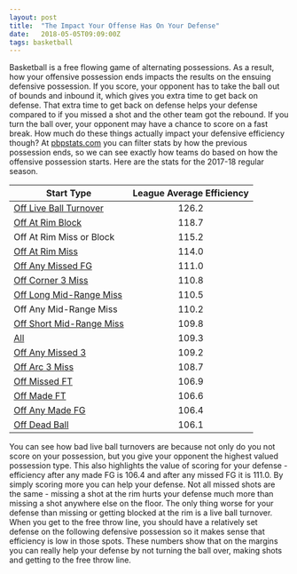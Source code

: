 ```yaml
---
layout: post
title:  "The Impact Your Offense Has On Your Defense"
date:   2018-05-05T09:09:00Z
tags: basketball
---
```


Basketball is a free flowing game of alternating possessions. As a result, how your offensive possession ends impacts the results on the ensuing defensive possession. If you score, your opponent has to take the ball out of bounds and inbound it, which gives you extra time to get back on defense. That extra time to get back on defense helps your defense compared to if you missed a shot and the other team got the rebound. If you turn the ball over, your opponent may have a chance to score on a fast break. How much do these things actually impact your defensive efficiency though? At [pbpstats.com](https://www.pbpstats.com) you can filter stats by how the previous possession ends, so we can see exactly how teams do based on how the offensive possession starts. Here are the stats for the 2017-18 regular season.

| Start Type | League Average Efficiency |
| ------------- |:-------------:|
| [Off Live Ball Turnover](https://www.pbpstats.com/team-stats?Season=2017-18&SeasonType=Regular+Season&StatType=Per+100+Possessions&StartType=OffLiveBallTurnover) | 126.2 |
| [Off At Rim Block](https://www.pbpstats.com/team-stats?Season=2017-18&SeasonType=Regular+Season&StatType=Per+100+Possessions&StartType=OffAtRimBlock) | 118.7 |
| Off At Rim Miss or Block | 115.2 |
| [Off At Rim Miss](https://www.pbpstats.com/team-stats?Season=2017-18&SeasonType=Regular+Season&StatType=Per+100+Possessions&StartType=OffAtRimMiss) | 114.0 |
| [Off Any Missed FG](https://www.pbpstats.com/team-stats?Season=2017-18&SeasonType=Regular+Season&StatType=Per+100+Possessions&StartType=OffMissedFG) | 111.0 |
| [Off Corner 3 Miss](https://www.pbpstats.com/team-stats?Season=2017-18&SeasonType=Regular+Season&StatType=Per+100+Possessions&StartType=OffCorner3Miss) | 110.8 |
| [Off Long Mid-Range Miss](https://www.pbpstats.com/team-stats?Season=2017-18&SeasonType=Regular+Season&StatType=Per+100+Possessions&StartType=OffLongMidRangeMiss) | 110.5 |
| Off Any Mid-Range Miss | 110.2 |
| [Off Short Mid-Range Miss](https://www.pbpstats.com/team-stats?Season=2017-18&SeasonType=Regular+Season&StatType=Per+100+Possessions&StartType=OffShortMidRangeMiss) | 109.8 |
| [All](https://www.pbpstats.com/team-stats?Season=2017-18&SeasonType=Regular+Season&StatType=Per+100+Possessions) | 109.3 |
| [Off Any Missed 3](https://www.pbpstats.com/team-stats?Season=2017-18&SeasonType=Regular+Season&StatType=Per+100+Possessions&StartType=OffMissed3) | 109.2 |
| [Off Arc 3 Miss](https://www.pbpstats.com/team-stats?Season=2017-18&SeasonType=Regular+Season&StatType=Per+100+Possessions&StartType=OffArc3Miss) | 108.7 |
| [Off Missed FT](https://www.pbpstats.com/team-stats?Season=2017-18&SeasonType=Regular+Season&StatType=Per+100+Possessions&StartType=OffFTMiss) | 106.9 |
| [Off Made FT](https://www.pbpstats.com/team-stats?Season=2017-18&SeasonType=Regular+Season&StatType=Per+100+Possessions&StartType=OffFTMake) | 106.6 |
| [Off Any Made FG](https://www.pbpstats.com/team-stats?Season=2017-18&SeasonType=Regular+Season&StatType=Per+100+Possessions&StartType=OffMadeFG) | 106.4 |
| [Off Dead Ball](https://www.pbpstats.com/team-stats?Season=2017-18&SeasonType=Regular+Season&StatType=Per+100+Possessions&StartType=OffDeadball) | 106.1 |

You can see how bad live ball turnovers are because not only do you not score on your possession, but you give your opponent the highest valued possession type. This also highlights the value of scoring for your defense - efficiency after any made FG is 106.4 and after any missed FG it is 111.0. By simply scoring more you can help your defense. Not all missed shots are the same - missing a shot at the rim hurts your defense much more than missing a shot anywhere else on the floor. The only thing worse for your defense than missing or getting blocked at the rim is a live ball turnover. When you get to the free throw line, you should have a relatively set defense on the following defensive possession so it makes sense that efficiency is low in those spots. These numbers show that on the margins you can really help your defense by not turning the ball over, making shots and getting to the free throw line.
